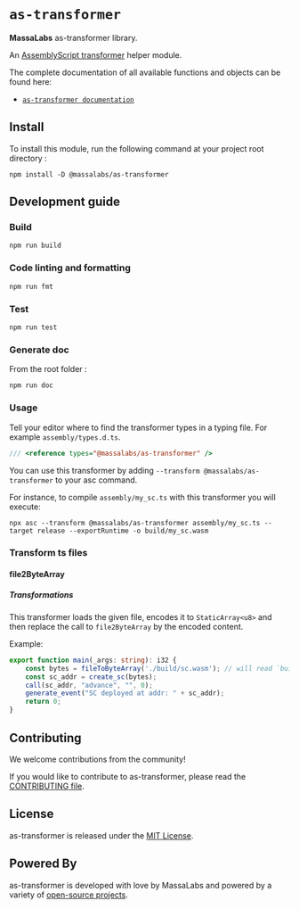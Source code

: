 # `as-transformer`

**MassaLabs** as-transformer library.

An [AssemblyScript transformer](https://www.assemblyscript.org/compiler.html#transforms) helper module.

The complete documentation of all available functions and objects can be found here:

- [`as-transformer documentation`](https://as-transformer.docs.massa.net)

## Install

To install this module, run the following command at your project root directory :

```shell
npm install -D @massalabs/as-transformer
```

## Development guide

### Build

```plain
npm run build
```

### Code linting and formatting

```plain
npm run fmt
```

### Test

```plain
npm run test
```

### Generate doc
From the root folder :
```plain
npm run doc
```


### Usage

Tell your editor where to find the transformer types in a typing file. For example `assembly/types.d.ts`.

```typescript
/// <reference types="@massalabs/as-transformer" />
```

You can use this transformer by adding `--transform @massalabs/as-transformer` to your asc command.

For instance, to compile `assembly/my_sc.ts` with this transformer you will execute:

```shell
npx asc --transform @massalabs/as-transformer assembly/my_sc.ts --target release --exportRuntime -o build/my_sc.wasm
```

### Transform ts files

#### file2ByteArray

##### Transformations

This transformer loads the given file, encodes it to `StaticArray<u8>` and then replace the call to `file2ByteArray` by the encoded content.

Example:

```typescript
export function main(_args: string): i32 {
    const bytes = fileToByteArray('./build/sc.wasm'); // will read `build/sc.wasm`, will encode it in array and then put the result in a string used to initialize `bytes`.
    const sc_addr = create_sc(bytes);
    call(sc_addr, "advance", "", 0);
    generate_event("SC deployed at addr: " + sc_addr);
    return 0;
}
```

## Contributing
We welcome contributions from the community!

If you would like to contribute to as-transformer, please read the [CONTRIBUTING file](CONTRIBUTING.md).

## License
as-transformer is released under the [MIT License](LICENSE).

## Powered By
as-transformer is developed with love by MassaLabs and powered by a variety of [open-source projects](powered-by.md).
